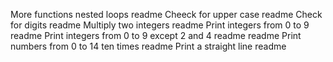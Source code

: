 More functions nested loops readme
Cheeck for upper case readme
Check for digits readme
Multiply two integers readme
Print integers from 0 to 9 readme
Print integers from 0 to 9 except 2 and 4 readme readme
Print numbers from 0 to 14 ten times readme
Print a straight line readme
